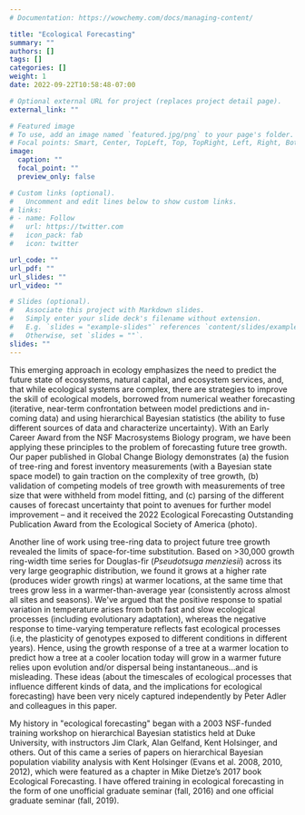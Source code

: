 ```yaml
---
# Documentation: https://wowchemy.com/docs/managing-content/

title: "Ecological Forecasting"
summary: ""
authors: []
tags: []
categories: []
weight: 1
date: 2022-09-22T10:58:48-07:00

# Optional external URL for project (replaces project detail page).
external_link: ""

# Featured image
# To use, add an image named `featured.jpg/png` to your page's folder.
# Focal points: Smart, Center, TopLeft, Top, TopRight, Left, Right, BottomLeft, Bottom, BottomRight.
image:
  caption: ""
  focal_point: ""
  preview_only: false

# Custom links (optional).
#   Uncomment and edit lines below to show custom links.
# links:
# - name: Follow
#   url: https://twitter.com
#   icon_pack: fab
#   icon: twitter

url_code: ""
url_pdf: ""
url_slides: ""
url_video: ""

# Slides (optional).
#   Associate this project with Markdown slides.
#   Simply enter your slide deck's filename without extension.
#   E.g. `slides = "example-slides"` references `content/slides/example-slides.md`.
#   Otherwise, set `slides = ""`.
slides: ""
---
```

This emerging approach in ecology emphasizes the need to predict the future state of ecosystems, natural capital, and ecosystem services, and, that while ecological systems are complex, there are strategies to improve the skill of ecological models, borrowed from numerical weather forecasting (iterative, near-term confrontation between model predictions and in-coming data) and using hierarchical Bayesian statistics (the ability to fuse different sources of data and characterize uncertainty). With an Early Career Award from the NSF Macrosystems Biology program, we have been applying these principles to the problem of forecasting future tree growth. Our paper published in Global Change Biology demonstrates (a) the fusion of tree-ring and forest inventory measurements (with a Bayesian state space model) to gain traction on the complexity of tree growth, (b) validation of competing models of tree growth with measurements of tree size that were withheld from model fitting, and (c) parsing of the different causes of forecast uncertainty that point to avenues for further model improvement – and it received the 2022 Ecological Forecasting Outstanding Publication Award from the Ecological Society of America (photo).

Another line of work using tree-ring data to project future tree growth revealed the limits of space-for-time substitution. Based on >30,000 growth ring-width time series for Douglas-fir (_Pseudotsuga menziesii_) across its very large geographic distribution, we found it grows at a higher rate (produces wider growth rings) at warmer locations, at the same time that trees grow less in a warmer-than-average year (consistently across almost all sites and seasons). We've argued that the positive response to spatial variation in temperature arises from both fast and slow ecological processes (including evolutionary adaptation), whereas the negative response to time-varying temperature reflects fast ecological processes (i.e, the plasticity of genotypes exposed to different conditions in different years). Hence, using the growth response of a tree at a warmer location to predict how a tree at a cooler location today will grow in a warmer future relies upon evolution and/or dispersal being instantaneous...and is misleading. These ideas (about the timescales of ecological processes that influence different kinds of data, and the implications for ecological forecasting) have been very nicely captured independently by Peter Adler and colleagues in this paper.

My history in "ecological forecasting" began with a 2003 NSF-funded training workshop on hierarchical Bayesian statistics held at Duke University, with instructors Jim Clark, Alan Gelfand, Kent Holsinger, and others. Out of this came a series of papers on hierarchical Bayesian population viability analysis with Kent Holsinger (Evans et al. 2008, 2010, 2012), which were featured as a chapter in Mike Dietze’s 2017 book Ecological Forecasting. I have offered training in ecological forecasting in the form of one unofficial graduate seminar (fall, 2016) and one official graduate seminar (fall, 2019).